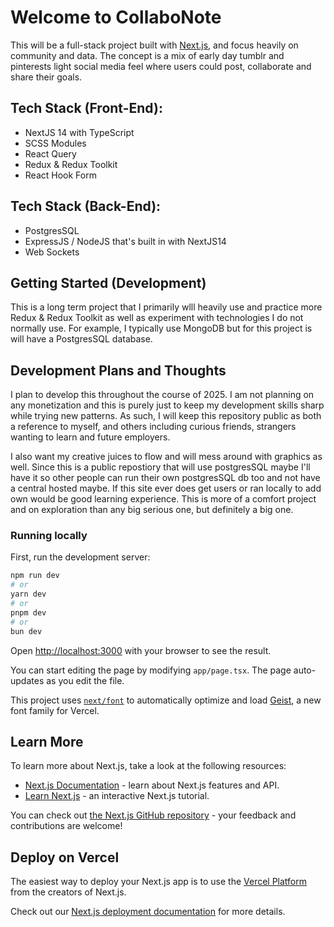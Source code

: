 # Welcome to CollaboNote
This will be a full-stack project built with [Next.js](https://nextjs.org), and focus heavily on community and data.
The concept is a mix of early day tumblr and pinterests light social media feel where users could post, collaborate and
share their goals. 

## Tech Stack (Front-End):
- NextJS 14 with TypeScript
- SCSS Modules
- React Query
- Redux & Redux Toolkit
- React Hook Form

## Tech Stack (Back-End):
- PostgresSQL
- ExpressJS / NodeJS that's built in with NextJS14
- Web Sockets


## Getting Started (Development)
This is a long term project that I primarily wlll heavily use and practice more Redux & Redux Toolkit as well as experiment
with technologies I do not normally use. For example, I typically use MongoDB but for this project is will have a PostgresSQL 
database.

## Development Plans and Thoughts
I plan to develop this throughout the course of 2025. I am not planning on any monetization and this is purely just to keep my
development skills sharp while trying new patterns. As such, I will keep this repository public as both a reference to myself,
and others including curious friends, strangers wanting to learn and future employers.

I also want my creative juices to flow and will mess around with graphics as well. Since this is a public repostiory that will 
use postgresSQL maybe I'll have it so other people can run their own postgresSQL db too and not have a central hosted maybe. If
this site ever does get users or ran locally to add own would be good learning experience. This is more of a comfort project and
on exploration than any big serious one, but definitely a big one.

### Running locally
First, run the development server:

```bash
npm run dev
# or
yarn dev
# or
pnpm dev
# or
bun dev
```

Open [http://localhost:3000](http://localhost:3000) with your browser to see the result.

You can start editing the page by modifying `app/page.tsx`. The page auto-updates as you edit the file.

This project uses [`next/font`](https://nextjs.org/docs/app/building-your-application/optimizing/fonts) to automatically optimize and load [Geist](https://vercel.com/font), a new font family for Vercel.

## Learn More

To learn more about Next.js, take a look at the following resources:

- [Next.js Documentation](https://nextjs.org/docs) - learn about Next.js features and API.
- [Learn Next.js](https://nextjs.org/learn) - an interactive Next.js tutorial.

You can check out [the Next.js GitHub repository](https://github.com/vercel/next.js) - your feedback and contributions are welcome!

## Deploy on Vercel

The easiest way to deploy your Next.js app is to use the [Vercel Platform](https://vercel.com/new?utm_medium=default-template&filter=next.js&utm_source=create-next-app&utm_campaign=create-next-app-readme) from the creators of Next.js.

Check out our [Next.js deployment documentation](https://nextjs.org/docs/app/building-your-application/deploying) for more details.
